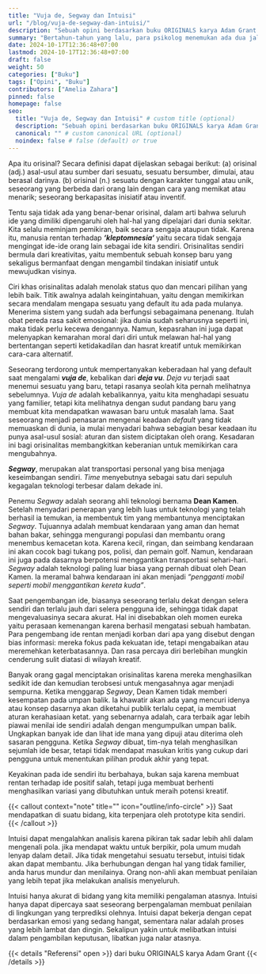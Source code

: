 ```yaml
---
title: "Vuja de, Segway dan Intuisi"
url: "/blog/vuja-de-segway-dan-intuisi/"
description: "Sebuah opini berdasarkan buku ORIGINALS karya Adam Grant."
summary: "Bertahun-tahun yang lalu, para psikolog menemukan ada dua jalan menuju keberhasilan yaitu: konformitas dan orisinalitas. Konformitas adalah mengikuti orang kebanyakan di jalur konvensional dan menjaga status quo (keadaan sebagaimana adanya). Sedangkan orisinalitas merupakan memilih jalur yang lebih jarang dilalui, tetapi akhirnya menjadikan segala sesuatu menjadi lebih baik."
date: 2024-10-17T12:36:48+07:00
lastmod: 2024-10-17T12:36:48+07:00
draft: false
weight: 50
categories: ["Buku"]
tags: ["Opini", "Buku"]
contributors: ["Amelia Zahara"]
pinned: false
homepage: false
seo:
  title: "Vuja de, Segway dan Intuisi" # custom title (optional)
  description: "Sebuah opini berdasarkan buku ORIGINALS karya Adam Grant." # custom description (recommended)
  canonical: "" # custom canonical URL (optional)
  noindex: false # false (default) or true
---
```

Apa itu orisinal? Secara definisi dapat dijelaskan sebagai berikut: (a) orisinal (adj.) asal-usul atau sumber dari sesuatu, sesuatu bersumber, dimulai, atau berasal darinya. (b) orisinal (n.) sesuatu dengan karakter tunggal atau unik, seseorang yang berbeda dari orang lain dengan cara yang memikat atau menarik; seseorang berkapasitas inisiatif atau inventif.

Tentu saja tidak ada yang benar-benar orisinal, dalam arti bahwa seluruh ide yang dimiliki dipengaruhi oleh hal-hal yang dipelajari dari dunia sekitar. Kita selalu meminjam pemikiran, baik secara sengaja ataupun tidak. Karena itu, manusia rentan terhadap ***‘kleptomnesia‘*** yaitu secara tidak sengaja mengingat ide-ide orang lain sebagai ide kita sendiri. Orisinalitas sendiri bermula dari kreativitas, yaitu membentuk sebuah konsep baru yang sekaligus bermanfaat dengan mengambil tindakan inisiatif untuk mewujudkan visinya.

Ciri khas orisinalitas adalah menolak status quo dan mencari pilihan yang lebih baik. Titik awalnya adalah keingintahuan, yaitu dengan memikirkan secara mendalam mengapa sesuatu yang default itu ada pada mulanya. Menerima sistem yang sudah ada berfungsi sebagaimana penenang. Itulah obat pereda rasa sakit emosional: jika dunia sudah seharusnya seperti ini, maka tidak perlu kecewa dengannya. Namun, kepasrahan ini juga dapat melenyapkan kemarahan moral dari diri untuk melawan hal-hal yang bertentangan seperti ketidakadilan dan hasrat kreatif untuk memikirkan cara-cara alternatif.

Seseorang terdorong untuk mempertanyakan keberadaan hal yang default saat mengalami ***vuja de***, kebalikan dari ***deja vu***. *Deja vu* terjadi saat menemui sesuatu yang baru, tetapi rasanya seolah kita pernah melihatnya sebelumnya. *Vuja de* adalah kebalikannya, yaitu kita menghadapi sesuatu yang familier, tetapi kita melihatnya dengan sudut pandang baru yang membuat kita mendapatkan wawasan baru untuk masalah lama. Saat seseorang menjadi penasaran mengenai keadaan *default* yang tidak memuaskan di dunia, ia mulai menyadari bahwa sebagian besar keadaan itu punya asal-usul sosial: aturan dan sistem diciptakan oleh orang. Kesadaran ini bagi orisinalitas membangkitkan keberanian untuk memikirkan cara mengubahnya.

***Segway***, merupakan alat transportasi personal yang bisa menjaga keseimbangan sendiri. *Time* menyebutnya sebagai satu dari sepuluh kegagalan teknologi terbesar dalam dekade ini.

Penemu *Segway* adalah seorang ahli teknologi bernama **Dean Kamen**. Setelah menyadari penerapan yang lebih luas untuk teknologi yang telah berhasil ia temukan, ia membentuk tim yang membantunya menciptakan *Segway*. Tujuannya adalah membuat kendaraan yang aman dan hemat bahan bakar, sehingga mengurangi populasi dan membantu orang menembus kemacetan kota. Karena kecil, ringan, dan seimbang kendaraan ini akan cocok bagi tukang pos, polisi, dan pemain golf. Namun, kendaraan ini juga pada dasarnya berpotensi menggantikan transportasi sehari-hari. *Segway* adalah teknologi paling luar biasa yang pernah dibuat oleh Dean Kamen. Ia meramal bahwa kendaraan ini akan menjadi *“pengganti mobil seperti mobil menggantikan kereta kuda”*.

Saat pengembangan ide, biasanya seseorang terlalu dekat dengan selera sendiri dan terlalu jauh dari selera pengguna ide, sehingga tidak dapat mengevaluasinya secara akurat. Hal ini disebabkan oleh momen eureka yaitu perasaan kemenangan karena berhasil mengatasi sebuah hambatan. Para pengembang ide rentan menjadi korban dari apa yang disebut dengan bias informasi: mereka fokus pada kekuatan ide, tetapi mengabaikan atau meremehkan keterbatasannya. Dan rasa percaya diri berlebihan mungkin cenderung sulit diatasi di wilayah kreatif.

Banyak orang gagal menciptakan orisinalitas karena mereka menghasilkan sedikit ide dan kemudian terobsesi untuk mengasahnya agar menjadi sempurna. Ketika menggarap *Segway*, Dean Kamen tidak memberi kesempatan pada umpan balik. Ia khawatir akan ada yang mencuri idenya atau konsep dasarnya akan diketahui publik terlalu cepat, ia membuat aturan kerahasiaan ketat. yang sebenarnya adalah, cara terbaik agar lebih piawai menilai ide sendiri adalah dengan mengumpulkan umpan balik. Ungkapkan banyak ide dan lihat ide mana yang dipuji atau diterima oleh sasaran pengguna. Ketika *Segway* dibuat, tim-nya telah menghasilkan sejumlah ide besar, tetapi tidak mendapat masukan kritis yang cukup dari pengguna untuk menentukan pilihan produk akhir yang tepat.

Keyakinan pada ide sendiri itu berbahaya, bukan saja karena membuat rentan terhadap ide positif salah, tetapi juga membuat berhenti menghasilkan variasi yang dibutuhkan untuk meraih potensi kreatif.

{{< callout context="note" title="" icon="outline/info-circle" >}}
Saat mendapatkan di suatu bidang, kita terpenjara oleh prototype kita sendiri.
{{< /callout >}}

Intuisi dapat mengalahkan analisis karena pikiran tak sadar lebih ahli dalam mengenali pola. jika mendapat waktu untuk berpikir, pola umum mudah lenyap dalam detail. Jika tidak mengetahui sesuatu tersebut, intuisi tidak akan dapat membantu. Jika berhubungan dengan hal yang tidak familier, anda harus mundur dan menilainya. Orang non-ahli akan membuat penilaian yang lebih tepat jika melakukan analisis menyeluruh.

Intuisi hanya akurat di bidang yang kita memiliki pengalaman atasnya. Intuisi hanya dapat dipercaya saat seseorang berpengalaman membuat penilaian di lingkungan yang terprediksi olehnya. Intuisi dapat bekerja dengan cepat berdasarkan emosi yang sedang hangat, sementara nalar adalah proses yang lebih lambat dan dingin. Sekalipun yakin untuk melibatkan intuisi dalam pengambilan keputusan, libatkan juga nalar atasnya.

{{< details "Referensi" open >}}
dari buku ORIGINALS karya Adam Grant
{{< /details >}}
